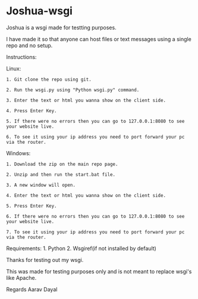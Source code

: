 # Joshua-wsgi

Joshua is a wsgi made for testting purposes.

I have made it so that anyone can host files or text messages using a single repo and no setup.

Instructions:

  Linux:
  
    1. Git clone the repo using git.
    
    2. Run the wsgi.py using "Python wsgi.py" command.
    
    3. Enter the text or html you wanna show on the client side.
    
    4. Press Enter Key.
    
    5. If there were no errors then you can go to 127.0.0.1:8080 to see your website live.
    
    6. To see it using your ip address you need to port forward your pc via the router.
    
    
  Windows:
  
    1. Download the zip on the main repo page.
    
    2. Unzip and then run the start.bat file.
    
    3. A new window will open.
    
    4. Enter the text or html you wanna show on the client side.
    
    5. Press Enter Key.
    
    6. If there were no errors then you can go to 127.0.0.1:8080 to see your website live.
    
    7. To see it using your ip address you need to port forward your pc via the router.

  Requirements:
    1. Python
    2. Wsgiref(if not installed by default)
    
Thanks for testing out my wsgi.

This was made for testing purposes only and is not meant to replace wsgi's like Apache.

Regards Aarav Dayal
